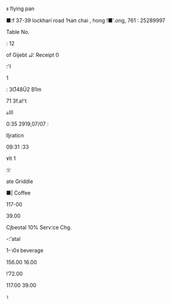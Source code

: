 ธ  flying pan

■؛f  37-39  lockharí  road
1٩ап  chai ,  hong  !■'.ong,
761 : 25289997

Table  No.

:  12

of  Gijebt ؛لد
Receipt
0

 ا'؛

1

:  3Ơ48Ũ2
B1m

71 3f.a!'t

اااة

0:35 2919,07/07  :

lljraticn

09:31 :33

٧lt 1

؛i؛

ate  Griddle

■|  Coffee

117-00

39.00

Cjbeotal
10%  Serv؛ce  Chg.

-؛’atal

1-ว0ช
beverage

156.00
16.00

!’72.00

117.00
39.00

า
